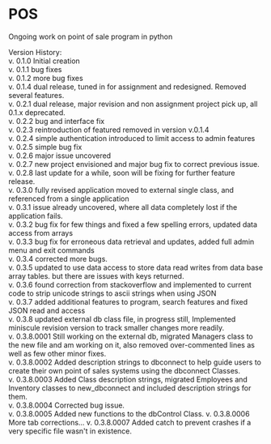 # POS
Ongoing work on point of sale program in python

Version History:<br>
v. 0.1.0 Initial creation<br>
v. 0.1.1 bug fixes<br>
v. 0.1.2 more bug fixes<br>
v. 0.1.4 dual release, tuned in for assignment and redesigned. Removed several features.<br>
v. 0.2.1 dual release, major revision and non assignment project pick up, all 0.1.x deprecated. <br>
v. 0.2.2 bug and interface fix<br>
v. 0.2.3 reintroduction of featured removed in version v.0.1.4<br>
v. 0.2.4 simple authentication introduced to limit access to admin features<br>
v. 0.2.5 simple bug fix<br>
v. 0.2.6 major issue uncovered<br>
v. 0.2.7 new project envisioned and major bug fix to correct previous issue.<br>
v. 0.2.8 last update for a while, soon will be fixing for further feature release.<br>
v. 0.3.0 fully revised application moved to external single class, and referenced from a single application<br>
v. 0.3.1 issue already uncovered, where all data completely lost if the application fails.<br>
v. 0.3.2 bug fix for few things and fixed a few spelling errors, updated data access from arrays<br>
v. 0.3.3 bug fix for erroneous data retrieval and updates, added full admin menu and exit commands<br>
v. 0.3.4 corrected more bugs.<br>
v. 0.3.5 updated to use data access to store data read writes from data base array tables. but there are issues with keys returned.<br>
v. 0.3.6 found correction from stackoverflow and implemented to current code to strip unicode strings to ascii strings when using JSON<br>
v. 0.3.7 added additional features to program, search features and fixed JSON read and access<br>
v. 0.3.8 updated external db class file, in progress still, Implemented miniscule revision version to track smaller changes more readily.<br>
v. 0.3.8.0001 Still working on the external db, migrated Managers class to the new file and am working on it, also removed over-commented lines as well as few other minor fixes.<br>
v. 0.3.8.0002 Added description strings to dbconnect to help guide users to create their own point of sales systems using the dbconnect Classes.<br>
v. 0.3.8.0003 Added Class description strings, migrated Employees and Inventory classes to new_dbconnect and included description strings for them.<br>
v. 0.3.8.0004 Corrected bug issue.<br>
v. 0.3.8.0005 Added new functions to the dbControl Class.
v. 0.3.8.0006 More tab corrections...
v. 0.3.8.0007 Added catch to prevent crashes if a very specific file wasn't in existence.
